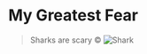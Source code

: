 # My Greatest Fear
> Sharks are scary
&copy;
![Shark](https://assets.weforum.org/article/image/zrK1DJOTjj_sOqcvrmwhV6UAeppYSUXM_9FvM8MkRds.jpg)
